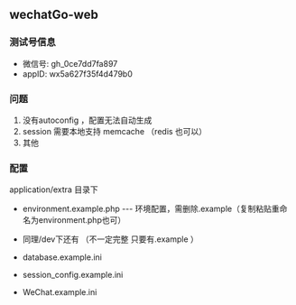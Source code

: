 wechatGo-web
----

### 测试号信息
- 微信号: gh_0ce7dd7fa897 
- appID: wx5a627f35f4d479b0

### 问题
1. 没有autoconfig ，配置无法自动生成
2. session 需要本地支持 memcache （redis 也可以）
3. 其他

### 配置

application/extra 目录下

- environment.example.php --- 环境配置，需删除.example（复制粘贴重命名为environment.php也可）

- 同理/dev下还有 （不一定完整 只要有.example ）
- database.example.ini
- session_config.example.ini
- WeChat.example.ini

